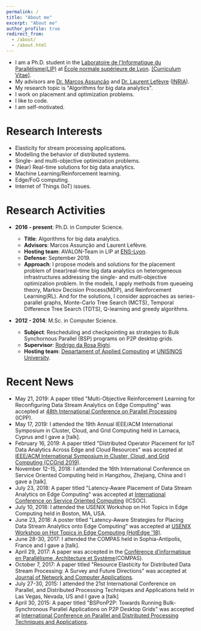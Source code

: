 ```yaml
---
permalink: /
title: "About me"
excerpt: "About me"
author_profile: true
redirect_from: 
  - /about/
  - /about.html
---
```



* I am a Ph.D. student in the [Laboratoire de l'Informatique du Parallélisme(LIP)](https://avalon.ens-lyon.fr/) at [École normale supérieure de Lyon](http://www.ens-lyon.fr/). [[Curriculum Vitae]](http://aveith.github.io/files/AlexandreVeith-CV.pdf).
* My advisors are [Dr. Marcos Assunção](http://marcosassuncao.me/) and [Dr. Laurent Lefèvre](http://perso.ens-lyon.fr/laurent.lefevre/) ([INRIA](https://www.inria.fr/en/)).
* My research topic is "Algorithms for big data analytics".
* I work on placement and optimization problems.
* I like to code.
* I am self-motivated.

# Research Interests
* Elasticity for stream processing applications.
* Modelling the behavior of distributed systems.
* Single- and multi-objective optimization problems.
* (Near) Real-time solutions for big data analytics.
* Machine Learning/Reinforcement learning.
* Edge/FoG computing.
* Internet of Things (IoT) issues.

# Research Activities
* **2016 - present**: Ph.D. in Computer Science.
  * **Title**: Algorithms for big data analytics.
  * **Advisors**: Marcos Assunção and Laurent Lefèvre.
  * **Hosting team**: AVALON-Team in LIP at [ENS-Lyon](http://www.ens-lyon.fr/).
  * **Defense**: September 2019.
  * **Approach**: I propose models and solutions for the placement problem of (near)real-time big data analytics on heterogeneous infrastructures addressing the single- and multi-objective optimization problem. In the models, I apply methods from queueing theory, Markov Decision Process(MDP), and Reinforcement Learning(RL). And for the solutions, I consider approaches as series-parallel graphs, Monte-Carlo Tree Search (MCTS), Temporal Difference Tree Search (TDTS), Q-learning and greedy algorithms.

* **2012 - 2014**: M.Sc. in Computer Science. 
  * **Subject**: Rescheduling and checkpointing as strategies to Bulk Synchornous Parallel (BSP) programs on P2P desktop grids.
  * **Supervisor**: [Rodrigo da Rosa Righi](http://buscatextual.cnpq.br/buscatextual/visualizacv.do?id=K4705414D4).
  * **Hosting team**: [Departament of Applied Computing](http://www.unisinos.br/global/en/prospective-student/graduate/applied-computing) at [UNISINOS University](http://www.unisinos.br/global/en).

# Recent News
* May 21, 2019: A paper titled "Multi-Objective Reinforcement Learning for Reconfiguring Data Stream Analytics on Edge Computing" was accepted at [48th International Conference on Parallel Processing](https://www.hpcs.cs.tsukuba.ac.jp/icpp2019/) (ICPP).
* May 17, 2019: I attended the 19th Annual IEEE/ACM International Symposium in Cluster, Cloud, and Grid Computing held in Larnaca, Cyprus and I gave a [talk].
* February 16, 2019: A paper titled "Distributed Operator Placement for IoT Data Analytics Across Edge and Cloud Resources" was accepted at [IEEE/ACM International Symposium in Cluster, Cloud, and Grid Computing (CCGrid 2019)](https://www.ccgrid2019.org/index.html).
* November 12-15, 2018: I attended the 16th International Conference on Service Oriented Computing held in Hangzhou, Zhejiang, China and I gave a [talk].
* July 23, 2018: A paper titled "Latency-Aware Placement of Data Stream Analytics on Edge Computing" was accepted at [International Conference on Service Oriented Computing](http://www.icsoc.org/) (ICSOC).
* July 10, 2018: I attended the USENIX Workshop on Hot Topics in Edge Computing held in Boston, MA, USA.
* June 23, 2018: A poster titled "Latency-Aware Strategies for Placing Data Stream Analytics onto Edge Computing" was accepted at [USENIX Workshop on Hot Topics in Edge Computing (HotEdge '18)](https://www.usenix.org/conference/hotedge18).
* June 28-30, 2017: I attended the COMPAS held in Sophia-Antipolis, France and I gave a [talk].
* April 29, 2017: A paper was accepted in the [Conférence d’informatique en Parallélisme, Architecture et Système](https://compas2017.sciencesconf.org/)(COMPAS).
* October 7, 2017: A paper titled "Resource Elasticity for Distributed Data Stream Processing: A Survey and Future Directions" was accepted at [Journal of Network and Computer Applications](https://www.journals.elsevier.com/journal-of-network-and-computer-applications).
* July 27-30, 2015: I attended the 21st International Conference on Parallel, and Distributed Processing Techniques and Applications held in Las Vegas, Nevada, US and I gave a [talk]
* April 30, 2015: A paper titled "BSPonP2P: Towards Running Bulk-Synchronous Parallel Applications on P2P Desktop Grids" was accepted at [International Conference on Parallel and Distributed Processing Techniques and Applications](http://www.worldacademyofscience.org/worldcomp15/ws/conferences/pdpta15).


